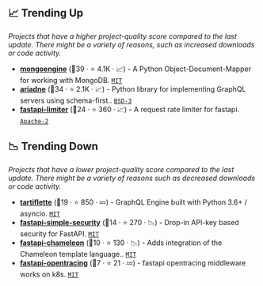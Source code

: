 ## 📈 Trending Up

_Projects that have a higher project-quality score compared to the last update. There might be a variety of reasons, such as increased downloads or code activity._

- <b><a href="https://github.com/MongoEngine/mongoengine">mongoengine</a></b> (🥇39 ·  ⭐ 4.1K · 📈) - A Python Object-Document-Mapper for working with MongoDB. <code><a href="http://bit.ly/34MBwT8">MIT</a></code>
- <b><a href="https://github.com/mirumee/ariadne">ariadne</a></b> (🥈34 ·  ⭐ 2.1K · 📈) - Python library for implementing GraphQL servers using schema-first.. <code><a href="http://bit.ly/3aKzpTv">BSD-3</a></code>
- <b><a href="https://github.com/long2ice/fastapi-limiter">fastapi-limiter</a></b> (🥇24 ·  ⭐ 360 · 📈) - A request rate limiter for fastapi. <code><a href="http://bit.ly/3nYMfla">Apache-2</a></code>

## 📉 Trending Down

_Projects that have a lower project-quality score compared to the last update. There might be a variety of reasons such as decreased downloads or code activity._

- <b><a href="https://github.com/tartiflette/tartiflette">tartiflette</a></b> (🥉19 ·  ⭐ 850 · 💤) - GraphQL Engine built with Python 3.6+ / asyncio. <code><a href="http://bit.ly/34MBwT8">MIT</a></code>
- <b><a href="https://github.com/mrtolkien/fastapi_simple_security">fastapi-simple-security</a></b> (🥉14 ·  ⭐ 270 · 📉) - Drop-in API-key based security for FastAPI. <code><a href="http://bit.ly/34MBwT8">MIT</a></code>
- <b><a href="https://github.com/mikeckennedy/fastapi-chameleon">fastapi-chameleon</a></b> (🥇10 ·  ⭐ 130 · 📉) - Adds integration of the Chameleon template language.. <code><a href="http://bit.ly/34MBwT8">MIT</a></code>
- <b><a href="https://github.com/wesdu/fastapi-opentracing">fastapi-opentracing</a></b> (🥉7 ·  ⭐ 21 · 💤) - fastapi opentracing middleware works on k8s. <code><a href="http://bit.ly/34MBwT8">MIT</a></code>

